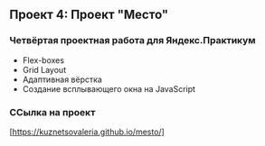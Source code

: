 ## Проект 4: Проект "Место" 
### Четвёртая проектная работа для Яндекс.Практикум  
 * Flex-boxes 
 * Grid Layout 
 * Адаптивная вёрстка 
 * Создание всплывающего окна на JavaScript  

### ССылка на проект  
[https://kuznetsovaleria.github.io/mesto/]
